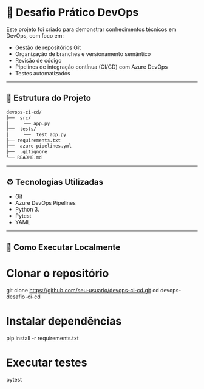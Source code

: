  #  🚀  Desafio Prático  DevOps
 
 Este projeto  foi  criado  para demonstrar  conhecimentos  técnicos  em DevOps,  com  foco  em:

 -  Gestão  de repositórios  Git
 -  Organização de  branches  e  versionamento semântico
 -  Revisão  de código
 -  Pipelines  de integração  contínua  (CI/CD)  com Azure  DevOps
 -  Testes automatizados
 
 ---
 
##  📁  Estrutura  do Projeto

```bash
devops-ci-cd/
├──  src/
│     └── app.py
├──  tests/
│     └──  test_app.py
├── requirements.txt
├──  azure-pipelines.yml
├──  .gitignore
└── README.md
```
---

##  ⚙️ Tecnologias  Utilizadas

- Git
-  Azure  DevOps Pipelines
-  Python  3.
-  Pytest
-  YAML

---

## 🧪  Como  Executar  Localmente

#  Clonar o  repositório
git  clone https://github.com/seu-usuario/devops-ci-cd.git
cd  devops-desafio-ci-cd

#  Instalar  dependências
pip install  -r  requirements.txt

#  Executar  testes
pytest
